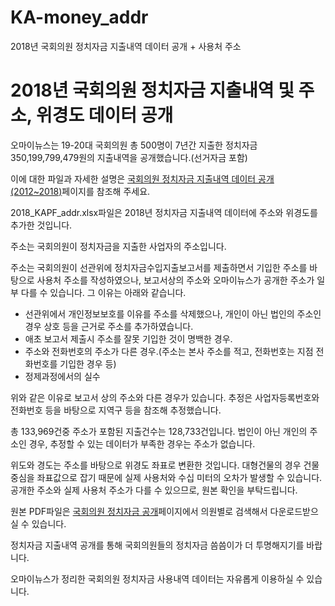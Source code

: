 # KA-money_addr
2018년 국회의원 정치자금 지출내역 데이터 공개 + 사용처 주소

# 2018년 국회의원 정치자금 지출내역 및 주소, 위경도 데이터 공개

오마이뉴스는 19-20대 국회의원 총 500명이 7년간 지출한 정치자금  350,199,799,479원의 지출내역을 공개했습니다.(선거자금 포함) 

이에 대한 파일과 자세한 설명은 [국회의원 정치자금 지출내역 데이터 공개(2012~2018)](https://github.com/OhmyNews/KA-money)페이지를 참조해 주세요.

2018_KAPF_addr.xlsx파일은 2018년 정치자금 지출내역 데이터에 주소와 위경도를 추가한 것입니다.

주소는 국회의원이 정치자금을 지출한 사업자의 주소입니다.

주소는 국회의원이 선관위에 정치자금수입지출보고서를 제출하면서 기입한 주소를 바탕으로 사용처 주소를 작성하였으나, 보고서상의 주소와 오마이뉴스가 공개한 주소가 일부 다를 수 있습니다. 그 이유는 아래와 같습니다.

- 선관위에서 개인정보보호를 이유를 주소를 삭제했으나, 개인이 아닌 법인의 주소인 경우 상호 등을 근거로 주소를 추가하였습니다.
- 애초 보고서 제출시 주소를 잘못 기입한 것이 명백한 경우.
- 주소와 전화번호의 주소가 다른 경우.(주소는 본사 주소를 적고, 전화번호는 지점 전화번호를 기입한 경우 등)
- 정제과정에서의 실수

위와 같은 이유로 보고서 상의 주소와 다른 경우가 있습니다. 추정은 사업자등록번호와 전화번호 등을 바탕으로 지역구 등을 참조해 추정했습니다. 

총 133,969건중 주소가 포함된 지출건수는 128,733건입니다. 법인이 아닌 개인의 주소인 경우, 추정할 수 있는 데이터가 부족한 경우는 주소가 없습니다.

위도와 경도는 주소를 바탕으로 위경도 좌표로 변환한 것입니다. 대형건물의 경우 건물 중심을 좌표값으로 잡기 때문에 실제 사용처와 수십 미터의 오차가 발생할 수 있습니다.
공개한 주소와 실제 사용처 주소가 다를 수 있으므로, 원본 확인을 부탁드립니다. 

원본 PDF파일은 [국회의원 정치자금 공개](http://www.ohmynews.com/NWS_Web/Event/Special/20spf.aspx)페이지에서 의원별로 검색해서 다운로드받으실 수 있습니다.

정치자금 지출내역 공개를 통해 국회의원들의 정치자금 씀씀이가 더 투명해지기를 바랍니다.

오마이뉴스가 정리한 국회의원 정치자금 사용내역 데이터는 자유롭게 이용하실 수 있습니다. 

